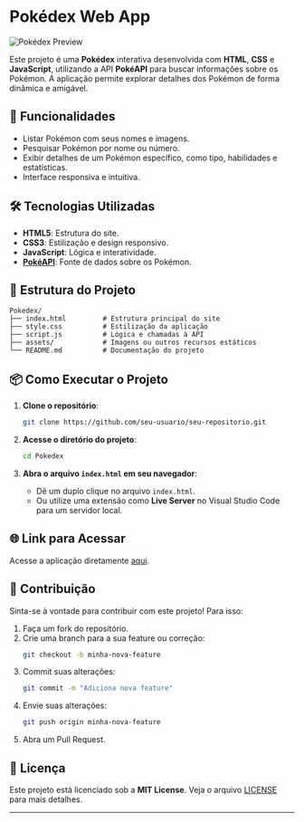 
# Pokédex Web App

![Pokédex Preview]([link-para-uma-imagem-ou-gif-do-seu-projeto-aqui](https://lla3004.github.io/Pokedex/))

Este projeto é uma **Pokédex** interativa desenvolvida com **HTML**, **CSS** e **JavaScript**, utilizando a API **PokéAPI** para buscar informações sobre os Pokémon. A aplicação permite explorar detalhes dos Pokémon de forma dinâmica e amigável.

## 🚀 Funcionalidades

- Listar Pokémon com seus nomes e imagens.
- Pesquisar Pokémon por nome ou número.
- Exibir detalhes de um Pokémon específico, como tipo, habilidades e estatísticas.
- Interface responsiva e intuitiva.

## 🛠️ Tecnologias Utilizadas

- **HTML5**: Estrutura do site.
- **CSS3**: Estilização e design responsivo.
- **JavaScript**: Lógica e interatividade.
- **[PokéAPI](https://pokeapi.co/)**: Fonte de dados sobre os Pokémon.

## 📂 Estrutura do Projeto

```
Pokedex/
├── index.html         # Estrutura principal do site
├── style.css          # Estilização da aplicação
├── script.js          # Lógica e chamadas à API
├── assets/            # Imagens ou outros recursos estáticos
└── README.md          # Documentação do projeto
```

## 📦 Como Executar o Projeto

1. **Clone o repositório**:
   ```bash
   git clone https://github.com/seu-usuario/seu-repositorio.git
   ```

2. **Acesse o diretório do projeto**:
   ```bash
   cd Pokedex
   ```

3. **Abra o arquivo `index.html` em seu navegador**:
   - Dê um duplo clique no arquivo `index.html`.
   - Ou utilize uma extensão como **Live Server** no Visual Studio Code para um servidor local.

## 🌐 Link para Acessar

Acesse a aplicação diretamente [aqui](https://lla3004.github.io/Pokedex/).

## 🤝 Contribuição

Sinta-se à vontade para contribuir com este projeto! Para isso:

1. Faça um fork do repositório.
2. Crie uma branch para a sua feature ou correção:
   ```bash
   git checkout -b minha-nova-feature
   ```
3. Commit suas alterações:
   ```bash
   git commit -m "Adiciona nova feature"
   ```
4. Envie suas alterações:
   ```bash
   git push origin minha-nova-feature
   ```
5. Abra um Pull Request.

## 📜 Licença

Este projeto está licenciado sob a **MIT License**. Veja o arquivo [LICENSE](LICENSE) para mais detalhes.

---
